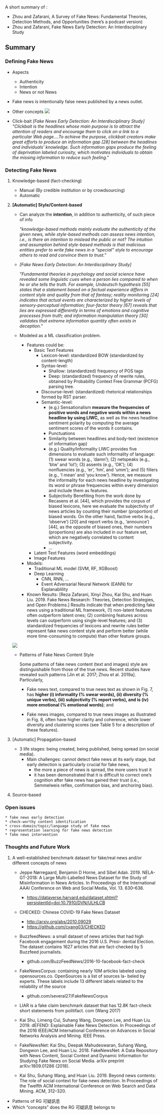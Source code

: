 A short summary of : 
* Zhou and Zafarani, A Survey of Fake News: Fundamental Theories, Detection Methods, and Opportunities (here’s a podcast version) 
* Zhou and Zafarani, Fake News Early Detection: An Interdisciplinary Study


## Summary

### Defining Fake News

* Aspects
    * Authenticity
    * Intention
    * News or not News
* Fake news is intentionally false news published by a news outlet.
* Other concepts
![](https://s3-ap-northeast-1.amazonaws.com/g0v-hackmd-images/uploads/upload_60aed3bfc631758f4f4219e1c02415b4.png)

* Click-bait
_[Fake News Early Detection: An Interdisciplinary Study]_
_"Clickbait is the headlines whose main purpose is to attract the attention of readers and encourage them to click on a link to a particular Web page….To achieve the purpose, clickbait creators make great efforts to produce an information gap [28] between the headlines and individuals’ knowledge. Such information gaps produce the feeling of deprivation labeled curiosity, which motivates individuals to obtain the missing information to reduce such feeling."_

### Detecting Fake News

1. Knowledge-based (fact-checking)
    - Manual (By credible institution or by crowdsourcing)
    - Automatic

2. **[Automatic] Style/Content-based**
    - Can analyze the **intention**, in addition to authenticity, of such piece of info

        _"knowledge-based methods mainly evaluate the authenticity of the given news, while style-based methods can assess news intention, i.e., is there an intention to mislead the public or not? The intuition and assumption behind style-based methods is that malicious entities prefer to write fake news in a “special” style to encourage others to read and convince them to trust."_

    - _[Fake News Early Detection: An Interdisciplinary Study]_

        _"Fundamental theories in psychology and social science have revealed some linguistic cues when a person lies compared to when he or she tells the truth. For example, Undeutsch hypothesis [55] states that a statement based on a factual experience differs in content style and quality from that of fantasy; reality monitoring [24] indicates that actual events are characterized by higher levels of sensory-perceptual information; four-factor theory [67] reveals that lies are expressed differently in terms of emotions and cognitive processes from truth; and information manipulation theory [30] validates that extreme information quantity often exists in deception."_
    - Modeled as a ML classification problem.
        - Features could be:
            - Basic Text Features
                - Lexicon-level: standardized BOW (standardized by content-length)
                - Syntax-level:
                    - Shallow: (standardized) frequency of POS tags
                    - Deep: (standardized) frequency of rewrite rules, obtained by Probability Context Free Grammar (PCFG) parsing tree. 
                - Discourse-level: (standardized) rhetorical relationships formed by RST parser.
                - Semantic-level:
                    - (e.g.) Sensationalism
                        **measure the frequencies of positive words and negative words within a news headline by using LIWC,** as well as the news headline sentiment polarity by computing the average sentiment scores of the words it contains.
                    - Punctuations
                    - Similarity between headlines and body-text (existence of information gap)
                    - (e.g.) Quality/Informality
                        LIWC provides five dimensions to evaluate such informality of language: (1) swear words (e.g., ‘damn’); (2) netspeaks (e.g., ‘btw’ and ‘lol’); (3) assents (e.g., ‘OK’); (4) nonfluencies (e.g., ‘er’, ‘hm’, and ‘umm’); and (5) fillers (e.g., ‘I mean’ and ‘you know’). Hence, we measure the informality for each news headline by investigating its word or phrase frequencies within every dimension and include them as features.
                    - Subjectivity
    Benefiting from the work done by Recasens et al. [44], which provides the corpus of biased lexicons, here we evaluate the subjectivity of news articles by counting their number (proportion) of biased words. On the other hand, factive verbs (e.g., ‘observe’) [20] and report verbs (e.g., ‘announce’) [44], as the opposite of biased ones, their numbers (proportions) are also included in our feature set, which are negatively correlated to content subjectivity.
                    - ... 
            - Latent Text Features (word embeddings)
            - Image Features
        - Models:
            * Traditional ML model (SVM, RF, XGBoost)
            * Deep Learning
                * CNN, RNN, … 
                * Event Adversarial Neural Network (EANN) for Explanablility
        * Known Results:
        [Reza Zafarani, Xinyi Zhou, Kai Shu, and Huan Liu. 2019. Fake News Research: Theories, Detection Strategies, and Open Problems.]
    Results indicate that when predicting fake news using a traditional ML framework,
    (1) non-latent features often outperform latent ones; 
    (2) combining features across levels can outperform using single-level features; and 
    (3) standardized frequencies of lexicons and rewrite rules better represent fake news content style and perform better (while more time-consuming to compute) than other feature groups.

    ![](https://s3-ap-northeast-1.amazonaws.com/g0v-hackmd-images/uploads/upload_69043e56c6a3a7626e77e252f2f7738a.png)


    - Patterns of Fake News Content Style
    
        Some patterns of fake news content (text and images) style are distinguishable from those of the true news. Recent studies have revealed such patterns [Jin et al. 2017; Zhou et al. 2019a]. Particularly,

        - Fake news text, compared to true news text as shown in Fig. 7, has **higher (i) informality (% swear words), (ii) diversity (% unique verbs), (iii) subjectivity (% report verbs), and is (iv) more emotional (% emotional words)**; and

        - Fake news images, compared to true news images as illustrated in Fig. 8, often have higher clarity and coherence, while lower diversity and clustering scores (see Table 5 for a description of these features).

3. [Automatic] Propagation-based
    - 3 life stages: being created, being published, being spread (on social media).
        * Main challenges: cannot detect fake news at its early stage, but early detection is particularly crucial for fake news, 
            * the more a piece of news is spread, the more users trust it
            * it has been demonstrated that it is difficult to correct one’s cognition after fake news has gained their trust (i.e., Semmelweis reflex, confirmation bias, and anchoring bias).
        
4. Source-based
    
### Open issues
    * fake news early detection
    * check-worthy content identification
    * cross-domain/topic/language study of fake news
    * representation learning for fake news detection
    * fake news intervention
### Thoughts and Future Work
1. A well-established benchmark dataset for fake/real news and/or different concepts of news
    * Jeppe Nørregaard, Benjamin D Horne, and Sibel Adalı. 2019. NELA-GT-2018: A Large Multi-Labelled News Dataset for the Study of Misinformation in News Articles. In Proceedings of the International AAAI Conference on Web and Social Media, Vol. 13. 630–638.
        * https://dataverse.harvard.edu/dataset.xhtml?persistentId=doi:10.7910/DVN/ULHLCB
        
    * CHECKED: Chinese COVID-19 Fake News Dataset 
        * http://arxiv.org/abs/2010.09029
        * https://github.com/cyang03/CHECKED

    * BuzzfeedNews: a small dataset of news articles that had high Facebook engagement during the 2016 U.S. Presi- dential Election. The dataset contains 1627 articles that are fact-checked by 5 Buzzfeed journalists.
        * github.com/BuzzFeedNews/2016-10-facebook-fact-check
        
    * FakeNewsCorpus: containing nearly 10M articles labeled using opensources.co. OpenSources is a list of sources la- beled by experts. These labels include 13 different labels related to the reliability of the source
        * github.com/several27/FakeNewsCorpus
        
    * LIAR is a fake claim benchmark dataset that has 12.8K fact-check short statements from politifact. com (Wang 2017)
    * Kai Shu, Limeng Cui, Suhang Wang, Dongwon Lee, and Huan Liu. 2019. dEFEND: Explainable Fake News Detection. In Proceedings of the 2016 IEEE/ACM International Conference on Advances in Social Networks Analysis and Mining. IEEE Press.
    * FakeNewsNet: Kai Shu, Deepak Mahudeswaran, Suhang Wang, Dongwon Lee, and Huan Liu. 2018. FakeNewsNet: A Data Repository with News Content, Social Context and Dynamic Information for Studying Fake News on Social Media. arXiv preprint arXiv:1809.01286 (2018).
    * Kai Shu, Suhang Wang, and Huan Liu. 2019. Beyond news contents: The role of social context for fake news detection. In Proceedings of the Twelfth ACM International Conference on Web Search and Data Mining. ACM, 312–320.
* Patterns of RG 可疑訊息
* Which “concepts” does the RG 可疑訊息 belongs to